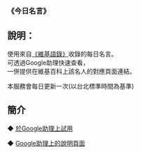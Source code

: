 ### 《今日名言》

說明：
-------
使用來自[《維基語錄》](https://zh.wikiquote.org/wiki/Wikiquote:%E9%A6%96%E9%A1%B5)收錄的每日名言。  
可透過Google助理快速查看，  
一併提供在維基百科上該名人的對應頁面連結。  
  
本服務會每日更新一次(以台北標準時間為基準)   
  
簡介
-------
◆ [於Google助理上試用](https://assistant.google.com/services/invoke/uid/0000002a10f761c0)
  
◆ [Google助理上的說明頁面](https://assistant.google.com/services/a/uid/0000002a10f761c0)
